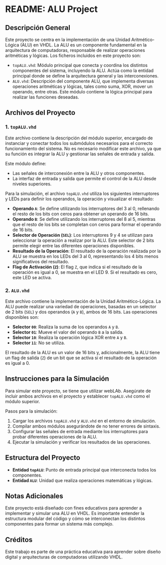 
# README: ALU Project

## Descripción General

Este proyecto se centra en la implementación de una Unidad Aritmético-Lógica (ALU) en VHDL. La ALU es un componente fundamental en la arquitectura de computadoras, responsable de realizar operaciones aritméticas y lógicas. Los ficheros incluidos en este proyecto son:

- `topALU.vhd`: Módulo principal que conecta y coordina los distintos componentes del sistema, incluyendo la ALU. Actúa como la entidad principal donde se define la arquitectura general y las interconexiones.
- `ALU.vhd`: Descripción del componente ALU, que implementa diversas operaciones aritméticas y lógicas, tales como suma, XOR, mover un operando, entre otras. Este módulo contiene la lógica principal para realizar las funciones deseadas.

## Archivos del Proyecto

### 1. `topALU.vhd`

Este archivo contiene la descripción del módulo superior, encargado de instanciar y conectar todos los submódulos necesarios para el correcto funcionamiento del sistema. No es necesario modificar este archivo, ya que su función es integrar la ALU y gestionar las señales de entrada y salida.

Este módulo define:

- Las señales de interconexión entre la ALU y otros componentes.
- La interfaz de entrada y salida que permite el control de la ALU desde niveles superiores.

Para la simulación, el archivo `topALU.vhd` utiliza los siguientes interruptores y LEDs para definir los operandos, la operación y visualizar el resultado:

- **Operando `A`**: Se define utilizando los interruptores del 3 al 0, rellenando el resto de los bits con ceros para obtener un operando de 16 bits.
- **Operando `B`**: Se define utilizando los interruptores del 8 al 5, mientras que el resto de los bits se completan con ceros para formar el operando de 16 bits.
- **Selector de Operación (`SEL`)**: Los interruptores 9 y 4 se utilizan para seleccionar la operación a realizar por la ALU. Este selector de 2 bits permite elegir entre las diferentes operaciones disponibles.
- **Resultado de la Operación**: El resultado de la operación realizada por la ALU se muestra en los LEDs del 3 al 0, representando los 4 bits menos significativos del resultado.
- **Flag de Activación (`Z`)**: El flag `Z`, que indica si el resultado de la operación es igual a 0, se muestra en el LED 9. Si el resultado es cero, este LED se activa.

### 2. `ALU.vhd`

Este archivo contiene la implementación de la Unidad Aritmético-Lógica. La ALU puede realizar una variedad de operaciones, basadas en un selector de 2 bits (`SEL`) y dos operandos (`A` y `B`), ambos de 16 bits. Las operaciones disponibles son:

- **Selector `00`**: Realiza la suma de los operandos `A` y `B`.
- **Selector `01`**: Mueve el valor del operando `B` a la salida.
- **Selector `10`**: Realiza la operación lógica XOR entre `A` y `B`.
- **Selector `11`**: No se utiliza.

El resultado de la ALU es un valor de 16 bits y, adicionalmente, la ALU tiene un flag de salida (`Z`) de un bit que se activa si el resultado de la operación es igual a 0.

## Instrucciones para la Simulación

Para simular este proyecto, se tiene que utilizar webLAb. Asegúrate de incluir ambos archivos en el proyecto y establecer `topALU.vhd` como el módulo superior.

Pasos para la simulación:

1. Cargar los archivos `topALU.vhd` y `ALU.vhd` en el entorno de simulación.
2. Compilar ambos módulos asegurándote de no tener errores de sintaxis.
3. Configurar las señales de entrada mediante los interruptores para probar diferentes operaciones de la ALU.
4. Ejecutar la simulación y verificar los resultados de las operaciones.

## Estructura del Proyecto

- **Entidad `topALU`**: Punto de entrada principal que interconecta todos los componentes.
- **Entidad `ALU`**: Unidad que realiza operaciones matemáticas y lógicas.

## Notas Adicionales

Este proyecto está diseñado con fines educativos para aprender a implementar y simular una ALU en VHDL. Es importante entender la estructura modular del código y cómo se interconectan los distintos componentes para formar un sistema más complejo.

## Créditos

Este trabajo es parte de una práctica educativa para aprender sobre diseño digital y arquitecturas de computadoras utilizando VHDL.
